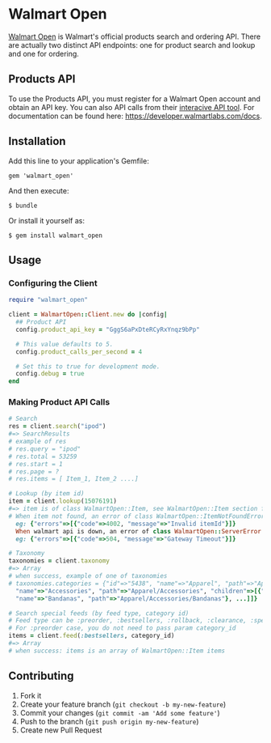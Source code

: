 # Walmart Open

[Walmart Open](https://developer.walmartlabs.com) is Walmart's official products search and ordering API. There are actually two distinct API endpoints: one for product search and lookup and one for ordering.

## Products API

To use the Products API, you must register for a Walmart Open account and obtain an API key. You can also API calls from their [interacive API tool](https://developer.walmartlabs.com/io-docs).  For documentation can be found here: https://developer.walmartlabs.com/docs.

## Installation

Add this line to your application's Gemfile:

    gem 'walmart_open'

And then execute:

    $ bundle

Or install it yourself as:

    $ gem install walmart_open

## Usage

### Configuring the Client
```ruby
require "walmart_open"

client = WalmartOpen::Client.new do |config|
  ## Product API
  config.product_api_key = "GggS6aPxDteRCyRxYnqz9bPp"

  # This value defaults to 5.
  config.product_calls_per_second = 4

  # Set this to true for development mode.
  config.debug = true
end
```

### Making Product API Calls
```ruby
# Search
res = client.search("ipod")
#=> SearchResults
# example of res
# res.query = "ipod"
# res.total = 53259
# res.start = 1
# res.page = ?
# res.items = [ Item_1, Item_2 ....]

# Lookup (by item id)
item = client.lookup(15076191)
#=> item is of class WalmartOpen::Item, see WalmartOpen::Item section for detail
# When item not found, an error of class WalmartOpen::ItemNotFoundError is thrown,
  eg: {"errors"=>[{"code"=>4002, "message"=>"Invalid itemId"}]}
  When walmart api is down, an error of class WalmartOpen::ServerError is thrown,
  eg: {"errors"=>[{"code"=>504, "message"=>"Gateway Timeout"}]}

# Taxonomy
taxonomies = client.taxonomy
#=> Array
# when success, example of one of taxonomies
# taxonomies.categories = {"id"=>"5438", "name"=>"Apparel", "path"=>"Apparel", "children"=>[{"id"=>"5438_426265",
  "name"=>"Accessories", "path"=>"Apparel/Accessories", "children"=>[{"id"=>"5438_426265_1043621",
  "name"=>"Bandanas", "path"=>"Apparel/Accessories/Bandanas"}, ...]]}

# Search special feeds (by feed type, category id)
# Feed type can be :preorder, :bestsellers, :rollback, :clearance, :specialbuy
# For :preorder case, you do not need to pass param category_id
items = client.feed(:bestsellers, category_id)
#=> Array
# when success: items is an array of WalmartOpen::Item items
```

## Contributing

1. Fork it
2. Create your feature branch (`git checkout -b my-new-feature`)
3. Commit your changes (`git commit -am 'Add some feature'`)
4. Push to the branch (`git push origin my-new-feature`)
5. Create new Pull Request
